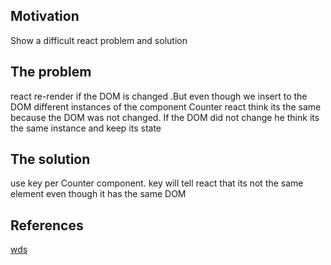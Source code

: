 <h2>Motivation</h2>
Show a difficult react problem and solution


<h2>The problem</h2>
react re-render if the DOM is changed .But even though we insert to the DOM different instances of the component Counter react think its the same because the DOM was not changed. If the DOM did not change he think its the same instance and keep its state

<h2>The solution</h2>
use key per Counter component. key will tell react that its not the same element even though it has the same DOM

<h2>References</h2>
<a href='https://youtu.be/vXJkeZf-4-4'>wds</a>